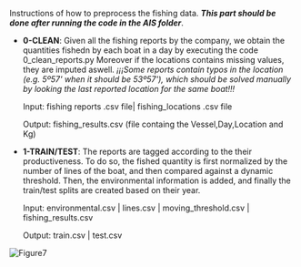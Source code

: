 Instructions of how to preprocess the fishing data. ***This part should be done after running the code in the AIS folder***.

- **0-CLEAN**: Given all the fishing reports by the company, we obtain the quantities fishedn by each boat in a day by executing the code 0_clean_reports.py Moreover if the locations contains missing values, they are imputed aswell.
*¡¡¡Some reports contain typos in the location (e.g. 5º57' when it should be 53º57'), which should be solved manually by looking the last reported location for the same boat!!!*

	Input: fishing reports .csv file| fishing_locations .csv file

	Output: fishing_results.csv (file containg the Vessel,Day,Location and Kg)

  

- **1-TRAIN/TEST**: The reports are tagged according to the their productiveness. To do so, the fished quantity is first normalized by the number of lines of the boat, and then compared against a dynamic threshold. Then, the environmental information is added, and finally the train/test splits are created based on their year.

	Input: environmental.csv | lines.csv | moving_threshold.csv | fishing_results.csv

	Output: train.csv | test.csv

![Figure7](https://user-images.githubusercontent.com/95172600/231098220-a26c6097-b7f7-4e6b-bb62-165f40a30d4d.jpg)
